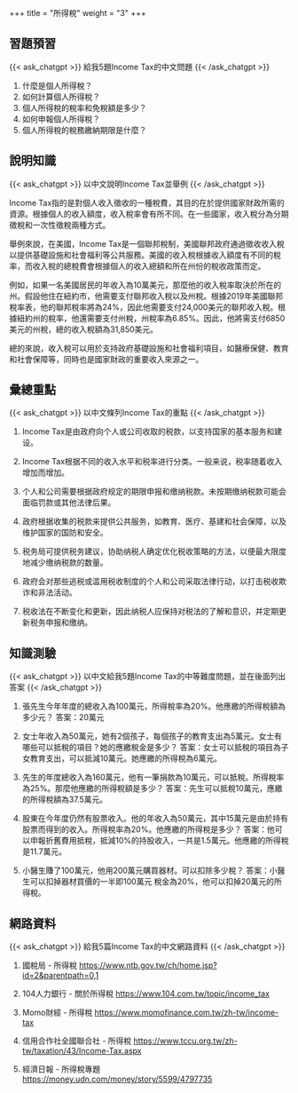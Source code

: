+++
title = "所得稅"
weight = "3"
+++
## 習題預習
{{< ask_chatgpt >}}
給我5題Income Tax的中文問題
{{< /ask_chatgpt >}}



1. 什麼是個人所得稅？
2. 如何計算個人所得稅？
3. 個人所得稅的稅率和免稅額是多少？
4. 如何申報個人所得稅？
5. 個人所得稅的稅務繳納期限是什麼？   

## 說明知識
{{< ask_chatgpt >}}
以中文說明Income Tax並舉例
{{< /ask_chatgpt >}}



Income Tax指的是對個人收入徵收的一種稅費，其目的在於提供國家財政所需的資源。根據個人的收入額度，收入稅率會有所不同。在一些國家，收入稅分為分期徵稅和一次性徵稅兩種方式。

舉例來說，在美國，Income Tax是一個聯邦稅制，美國聯邦政府通過徵收收入稅以提供基礎設施和社會福利等公共服務。美國的收入稅根據收入額度有不同的稅率，而收入稅的總稅費會根據個人的收入總額和所在州份的稅收政策而定。

例如，如果一名美國居民的年收入為10萬美元，那麼他的收入稅率取決於所在的州。假設他住在紐約市，他需要支付聯邦收入稅以及州稅。根據2019年美國聯邦稅率表，他的聯邦稅率將為24%，因此他需要支付24,000美元的聯邦收入稅。根據紐約州的稅率，他還需要支付州稅，州稅率為6.85%。因此，他將需支付6850美元的州稅，總的收入稅額為31,850美元。

總的來說，收入稅可以用於支持政府基礎設施和社會福利項目，如醫療保健、教育和社會保障等，同時也是國家財政的重要收入來源之一。   

## 彙總重點
{{< ask_chatgpt >}}
以中文條列Income Tax的重點
{{< /ask_chatgpt >}}



1. Income Tax是由政府向个人或公司收取的税款，以支持国家的基本服务和建设。

2. Income Tax根据不同的收入水平和税率进行分类。一般来说，税率随着收入增加而增加。

3. 个人和公司需要根据政府规定的期限申报和缴纳税款。未按期缴纳税款可能会面临罚款或其他法律后果。

4. 政府根据收集的税款来提供公共服务，如教育、医疗、基建和社会保障，以及维护国家的国防和安全。

5. 税务局可提供税务建议，协助纳税人确定优化税收策略的方法，以便最大限度地减少缴纳税款的数量。

6. 政府会对那些逃税或滥用税收制度的个人和公司采取法律行动，以打击税收欺诈和非法活动。

7. 税收法在不断变化和更新，因此纳税人应保持对税法的了解和意识，并定期更新税务申报和缴纳。   

## 知識測驗
{{< ask_chatgpt >}}
以中文給我5題Income Tax的中等難度問題，並在後面列出答案
{{< /ask_chatgpt >}}



1. 張先生今年年度的總收入為100萬元，所得稅率為20%。他應繳的所得稅額為多少元？
答案：20萬元

2. 女士年收入為50萬元，她有2個孩子，每個孩子的教育支出為5萬元。女士有哪些可以抵稅的項目？她的應繳稅金是多少？
答案：女士可以抵稅的項目為子女教育支出，可以抵減10萬元。她應繳的所得稅為6萬元。

3. 先生的年度總收入為160萬元，他有一筆捐款為10萬元，可以抵稅。所得稅率為25%。那麼他應繳的所得稅額是多少？
答案：先生可以抵稅10萬元，應繳的所得稅額為37.5萬元。

4. 股東在今年度仍然有股票收入。他的年收入為50萬元，其中15萬元是由於持有股票而得到的收入。所得稅率為20%。他應繳的所得稅是多少？
答案：他可以申報折舊費用抵稅，抵減10%的持股收入，一共是1.5萬元。他應繳的所得稅是11.7萬元。

5. 小醫生賺了100萬元，他用200萬元購買器材。可以扣除多少稅？
答案：小醫生可以扣掉器材買價的一半即100萬元 稅金為20%，他可以扣掉20萬元的所得稅。   

## 網路資料
{{< ask_chatgpt >}}
給我5篇Income Tax的中文網路資料
{{< /ask_chatgpt >}}



1. 國稅局 - 所得稅
https://www.ntb.gov.tw/ch/home.jsp?id=2&parentpath=0,1

2. 104人力銀行 - 關於所得稅
https://www.104.com.tw/topic/income_tax

3. Momo財經 - 所得稅
https://www.momofinance.com.tw/zh-tw/income-tax

4. 信用合作社全國聯合社 - 所得稅
https://www.tccu.org.tw/zh-tw/taxation/43/Income-Tax.aspx

5. 經濟日報 - 所得稅專題
https://money.udn.com/money/story/5599/4797735   

